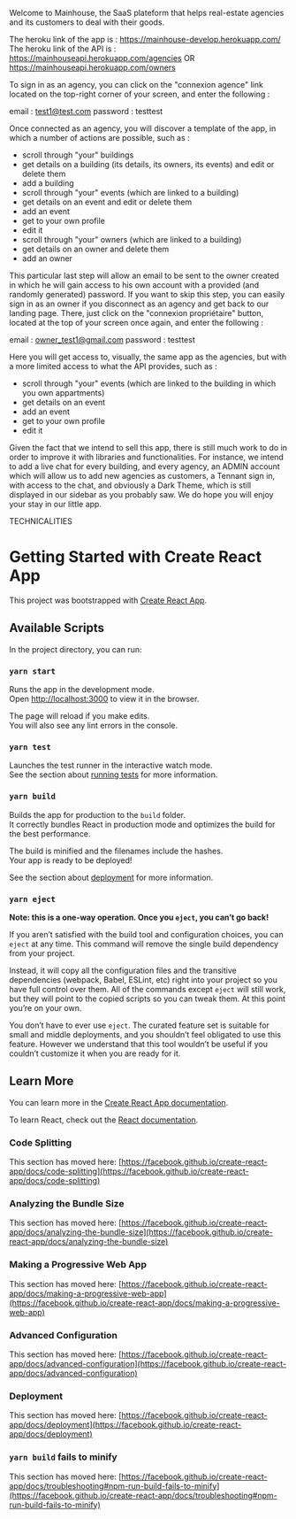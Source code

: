 Welcome to Mainhouse, the SaaS plateform that helps real-estate agencies and its customers to deal with their goods. 

The heroku link of the app is : https://mainhouse-develop.herokuapp.com/
The heroku link of the API is : https://mainhouseapi.herokuapp.com/agencies  OR  https://mainhouseapi.herokuapp.com/owners

To sign in as an agency, you can click on the "connexion agence" link located on the top-right corner of your screen, and enter the following : 

email : test1@test.com
password : testtest

Once connected as an agency, you will discover a template of the app, in which a number of actions are possible, such as : 
- scroll through "your" buildings
- get details on a building (its details, its owners, its events) and edit or delete them
- add a building
- scroll through "your" events (which are linked to a building)
- get details on an event and edit or delete them
- add an event
- get to your own profile
- edit it
- scroll through "your" owners (which are linked to a building)
- get details on an owner and delete them
- add an owner

This particular last step will allow an email to be sent to the owner created in which he will gain access to his own account with a provided (and randomly generated) password.
If you want to skip this step, you can easily sign in as an owner if you disconnect as an agency and get back to our landing page. There, just click on the "connexion propriétaire" button, located at the top of your screen once again, and enter the following : 

email : owner_test1@gmail.com
password : testtest

Here you will get access to, visually, the same app as the agencies, but with a more limited access to what the API provides, such as : 
- scroll through "your" events (which are linked to the building in which you own appartments)
- get details on an event 
- add an event
- get to your own profile
- edit it

Given the fact that we intend to sell this app, there is still much work to do in order to improve it with libraries and functionalities.
For instance, we intend to add a live chat for every building, and every agency, an ADMIN account which will allow us to add new agencies as customers, a Tennant sign in, with access to the chat, and obviously a Dark Theme, which is still displayed in our sidebar as you probably saw.
We do hope you will enjoy your stay in our little app. 


TECHNICALITIES

# Getting Started with Create React App

This project was bootstrapped with [Create React App](https://github.com/facebook/create-react-app).

## Available Scripts

In the project directory, you can run:

### `yarn start`

Runs the app in the development mode.\
Open [http://localhost:3000](http://localhost:3000) to view it in the browser.

The page will reload if you make edits.\
You will also see any lint errors in the console.

### `yarn test`

Launches the test runner in the interactive watch mode.\
See the section about [running tests](https://facebook.github.io/create-react-app/docs/running-tests) for more information.

### `yarn build`

Builds the app for production to the `build` folder.\
It correctly bundles React in production mode and optimizes the build for the best performance.

The build is minified and the filenames include the hashes.\
Your app is ready to be deployed!

See the section about [deployment](https://facebook.github.io/create-react-app/docs/deployment) for more information.

### `yarn eject`

**Note: this is a one-way operation. Once you `eject`, you can’t go back!**

If you aren’t satisfied with the build tool and configuration choices, you can `eject` at any time. This command will remove the single build dependency from your project.

Instead, it will copy all the configuration files and the transitive dependencies (webpack, Babel, ESLint, etc) right into your project so you have full control over them. All of the commands except `eject` will still work, but they will point to the copied scripts so you can tweak them. At this point you’re on your own.

You don’t have to ever use `eject`. The curated feature set is suitable for small and middle deployments, and you shouldn’t feel obligated to use this feature. However we understand that this tool wouldn’t be useful if you couldn’t customize it when you are ready for it.

## Learn More

You can learn more in the [Create React App documentation](https://facebook.github.io/create-react-app/docs/getting-started).

To learn React, check out the [React documentation](https://reactjs.org/).

### Code Splitting

This section has moved here: [https://facebook.github.io/create-react-app/docs/code-splitting](https://facebook.github.io/create-react-app/docs/code-splitting)

### Analyzing the Bundle Size

This section has moved here: [https://facebook.github.io/create-react-app/docs/analyzing-the-bundle-size](https://facebook.github.io/create-react-app/docs/analyzing-the-bundle-size)

### Making a Progressive Web App

This section has moved here: [https://facebook.github.io/create-react-app/docs/making-a-progressive-web-app](https://facebook.github.io/create-react-app/docs/making-a-progressive-web-app)

### Advanced Configuration

This section has moved here: [https://facebook.github.io/create-react-app/docs/advanced-configuration](https://facebook.github.io/create-react-app/docs/advanced-configuration)

### Deployment

This section has moved here: [https://facebook.github.io/create-react-app/docs/deployment](https://facebook.github.io/create-react-app/docs/deployment)

### `yarn build` fails to minify

This section has moved here: [https://facebook.github.io/create-react-app/docs/troubleshooting#npm-run-build-fails-to-minify](https://facebook.github.io/create-react-app/docs/troubleshooting#npm-run-build-fails-to-minify)
